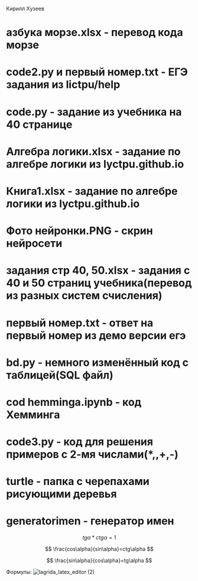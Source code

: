 Кирилл Хузеев

# азбука морзе.xlsx - перевод кода морзе
# code2.py и первый номер.txt - ЕГЭ задания из lictpu/help
# code.py - задание из учебника на 40 странице
# Алгебра логики.xlsx - задание по алгебре логики из lyctpu.github.io
# Книга1.xlsx - задание по алгебре логики из lyctpu.github.io
# Фото нейронки.PNG - скрин нейросети
# задания стр 40, 50.xlsx - задания с 40 и 50 страниц учебника(перевод из разных систем счисления)
# первый номер.txt - ответ на первый номер из демо версии егэ
# bd.py - немного изменённый код с таблицей(SQL файл)
# cod hemminga.ipynb - код Хемминга
# code3.py - код для решения примеров с 2-мя числами(*,,+,-)
# turtle - папка с черепахами рисующими деревья
# generatorimen - генератор имен
$$ tg\alpha*ctg\alpha=1 $$

$$ \frac{cos\alpha}{sin\alpha}=ctg\alpha $$

$$ \frac{sin\alpha}{cos\alpha}=tg\alpha $$

 Формулы:
![lagrida_latex_editor (2)](https://user-images.githubusercontent.com/114716562/201263983-12c4d416-8ed0-4487-8b4f-327e2bcae0ff.png)
